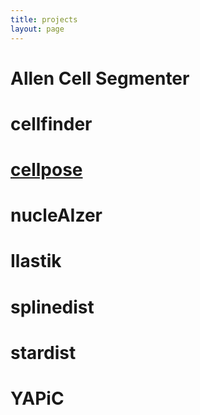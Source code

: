 ```yaml
---
title: projects
layout: page
---
```


# Allen Cell Segmenter

# cellfinder

# [cellpose](projects/cellpose)

# nucleAIzer

# Ilastik

# splinedist

# stardist

# YAPiC
